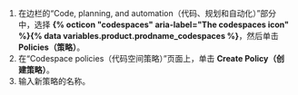 1. 在边栏的“Code, planning, and automation（代码、规划和自动化）”部分中，选择 **{% octicon "codespaces" aria-label="The codespaces icon" %}{% data variables.product.prodname_codespaces %}**，然后单击 **Policies（策略）**。
1. 在“Codespace policies（代码空间策略）”页面上，单击 **Create Policy（创建策略）**。
1. 输入新策略的名称。